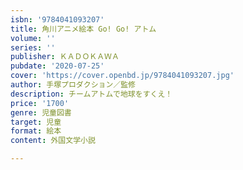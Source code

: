 ```yaml
---
isbn: '9784041093207'
title: 角川アニメ絵本 Go! Go! アトム
volume: ''
series: ''
publisher: ＫＡＤＯＫＡＷＡ
pubdate: '2020-07-25'
cover: 'https://cover.openbd.jp/9784041093207.jpg'
author: 手塚プロダクション／監修
description: チームアトムで地球をすくえ！
price: '1700'
genre: 児童図書
target: 児童
format: 絵本
content: 外国文学小説

---
```

